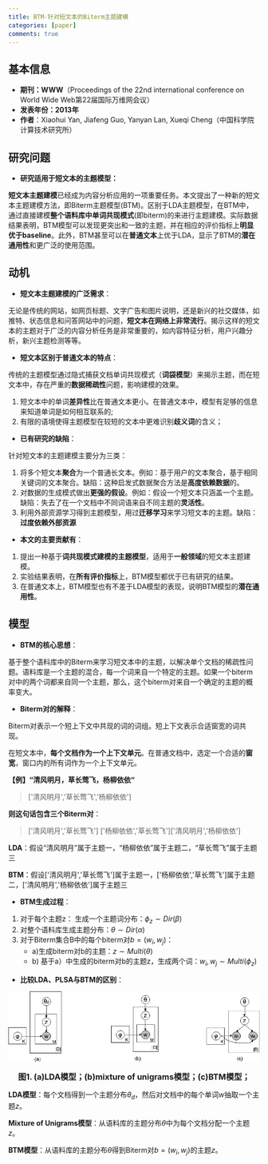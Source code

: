 ```yaml
---
title: BTM-针对短文本的Biterm主题建模
categories: [paper]
comments: true
---
```


## 基本信息

+ **期刊：WWW**（Proceedings of the 22nd international conference on World Wide Web第22届国际万维网会议）
+ **发表年份：2013年**
+ **作者**：Xiaohui Yan, Jiafeng Guo, Yanyan Lan, Xueqi Cheng（中国科学院计算技术研究所）

## 研究问题

+ **研究适用于短文本的主题模型：**

**短文本主题建模**已经成为内容分析应用的一项重要任务。本文提出了一种新的短文本主题建模方法，即Biterm主题模型(BTM)。区别于LDA主题模型，在BTM中，通过直接建模**整个语料库中单词共现模式**(即biterm)的来进行主题建模。实际数据结果表明，BTM模型可以发现更突出和一致的主题，并在相应的评价指标上**明显优于baseline**。此外，BTM甚至可以在**普通文本**上优于LDA，显示了BTM的**潜在通用性**和更广泛的使用范围。

## 动机

+ **短文本主题建模的广泛需求**：

无论是传统的网站，如网页标题、文字广告和图片说明，还是新兴的社交媒体，如推特、状态信息和问答网站中的问题，**短文本在网络上非常流行**。揭示这样的短文本的主题对于广泛的内容分析任务是非常重要的，如内容特征分析，用户兴趣分析，新兴主题检测等等。

+ **短文本区别于普通文本的特点**：

传统的主题模型通过隐式捕获文档单词共现模式（**词袋模型**）来揭示主题，而在短文本中，存在严重的**数据稀疏性**问题，影响建模的效果。
1. 短文本中的单词**差异性**比在普通文本更小。在普通文本中，模型有足够的信息来知道单词是如何相互联系的;
2. 有限的语境使得主题模型在较短的文本中更难识别**歧义词**的含义；

+ **已有研究的缺陷**：

针对短文本的主题建模主要分为三类：

1. 将多个短文本**聚合**为一个普通长文本。例如：基于用户的文本聚合，基于相同关键词的文本聚合。缺陷：这种启发式数据聚合方法是**高度依赖数据**的。
2. 对数据的生成模式做出**更强的假设**。例如：假设一个短文本只涵盖一个主题。缺陷：失去了在一个文档中不同词语来自不同主题的**灵活性**。
3. 利用外部资源学习得到主题模型，用过**迁移学习**来学习短文本的主题。缺陷：**过度依赖外部资源**

+ **本文的主要贡献有**：

1. 提出一种基于**词共现模式建模的主题模型**，适用于**一般领域**的短文本主题建模。
2. 实验结果表明，在**所有评价指标**上，BTM模型都优于已有研究的结果。
3. 在普通文本上，BTM模型也有不差于LDA模型的表现，说明BTM模型的**潜在通用性**。


## 模型

+ **BTM的核心思想**：

基于整个语料库中的Biterm来学习短文本中的主题，以解决单个文档的稀疏性问题。语料库是一个主题的混合，每一个词来自一个特定的主题。如果一个biterm对中的两个词都来自同一个主题，那么，这个biterm对来自一个确定的主题的概率变大。

+ **Biterm对的解释**：

Biterm对表示一个短上下文中共现的词的词组。短上下文表示合适窗宽的词共现。

在短文本中，**每个文档作为一个上下文单元**。在普通文档中，选定一个合适的**窗宽**，窗口内的所有词作为一个上下文单元。

**【例】“清风明月，草长莺飞，杨柳依依“**

> ['清风明月','草长莺飞','杨柳依依']

**则这句话包含三个Biterm对**：

> ['清风明月','草长莺飞'] ['杨柳依依','草长莺飞']['清风明月','杨柳依依']

**LDA**：假设“清风明月”属于主题一，“杨柳依依”属于主题二，“草长莺飞”属于主题三

**BTM**：假设['清风明月','草长莺飞']属于主题一，['杨柳依依','草长莺飞']属于主题二，['清风明月','杨柳依依']属于主题三

+ **BTM生成过程**：

1. 对于每个主题z：
	生成一个主题词分布：$\phi_z\sim Dir(\beta)$
2. 对整个语料库生成主题分布：$\theta\sim Dir(\alpha)$
3. 对于Biterm集合B中的每个biterm对$b=(w_i,w_j)$：
	+ a)生成biterm对b的主题：$z\sim Multi(\theta)$
	+ b) 基于a）中生成的biterm对b的主题z，生成两个词：$w_i,w_j\sim Multi(\phi_z)$

+ **比较LDA、PLSA与BTM的区别**：

![LDA、PLSA与BTM的区别](/assets/img/BTM/pic1.png "LDA、PLSA与BTM的区别")
<center><b><font size ='3'>图1. (a)LDA模型；(b)mixture of unigrams模型；(c)BTM模型；</font></b></center></font>

**LDA模型**：每个文档得到一个主题分布$\theta_d$，然后对文档中的每个单词$w$抽取一个主题$z$。

**Mixture of Unigrams模型**：从语料库的主题分布$\theta$中为每个文档分配一个主题$z$。

**BTM模型**：从语料库的主题分布$\theta$得到Biterm对$b=(w_i,w_j)$的主题$z$。



